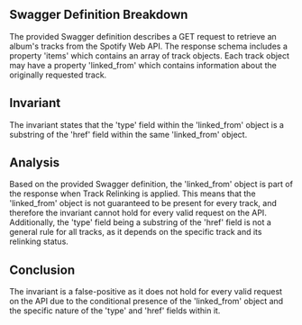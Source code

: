 ## Swagger Definition Breakdown
The provided Swagger definition describes a GET request to retrieve an album's tracks from the Spotify Web API. The response schema includes a property 'items' which contains an array of track objects. Each track object may have a property 'linked_from' which contains information about the originally requested track.

## Invariant
The invariant states that the 'type' field within the 'linked_from' object is a substring of the 'href' field within the same 'linked_from' object.

## Analysis
Based on the provided Swagger definition, the 'linked_from' object is part of the response when Track Relinking is applied. This means that the 'linked_from' object is not guaranteed to be present for every track, and therefore the invariant cannot hold for every valid request on the API. Additionally, the 'type' field being a substring of the 'href' field is not a general rule for all tracks, as it depends on the specific track and its relinking status.

## Conclusion
The invariant is a false-positive as it does not hold for every valid request on the API due to the conditional presence of the 'linked_from' object and the specific nature of the 'type' and 'href' fields within it.

